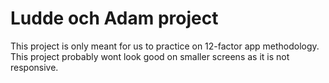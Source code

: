 # Ludde och Adam project

This project is only meant for us to practice on 12-factor app methodology. This project probably wont look good on smaller screens as it is not responsive.
